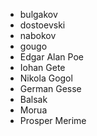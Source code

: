 * bulgakov
* dostoevski
* nabokov
* gougo
* Edgar Alan Poe
* Iohan Gete
* Nikola Gogol
* German Gesse
* Balsak
* Morua
* Prosper Merime
